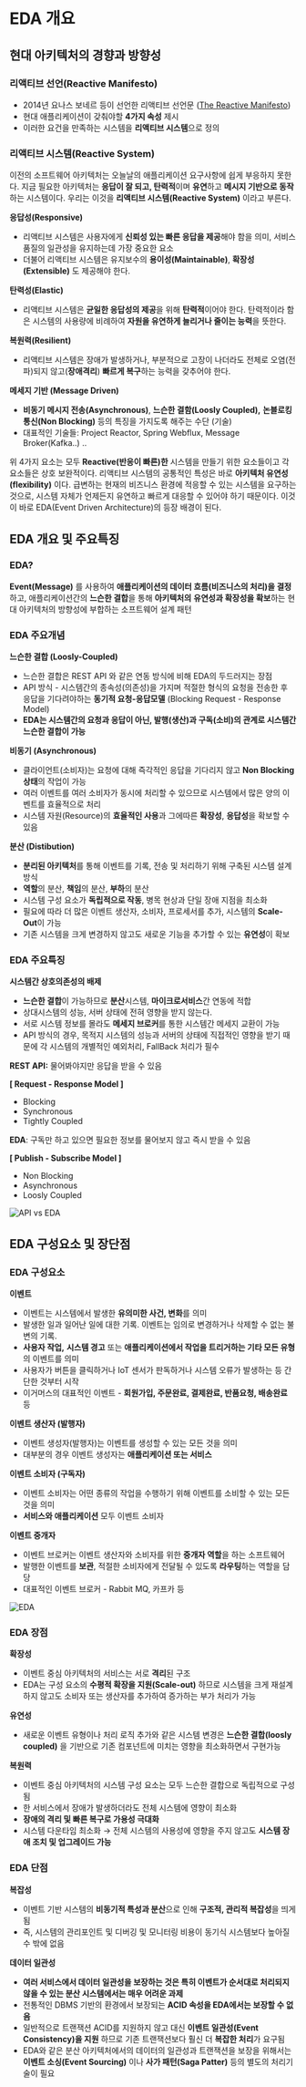# EDA 개요

## 현대 아키텍처의 경향과 방향성

### 리액티브 선언(Reactive Manifesto)

- 2014년 요나스 보네르 등이 선언한 리액티브 선언문 ([The Reactive Manifesto](https://www.reactivemanifesto.org/))
- 현대 애플리케이션이 갖춰야할 **4가지 속성** 제시
- 이러한 요건을 만족하는 시스템을 **리액티브 시스템**으로 정의

### 리액티브 시스템(Reactive System)

이전의 소프트웨어 아키텍처는 오늘날의 애플리케이션 요구사항에 쉽게 부응하지 못한다. 지금 필요한 아키텍처는 **응답이 잘 되고, 탄력적**이며 **유연**하고 **메시지 기반으로 동작**하는 시스템이다. 우리는 이것을 **리액티브 시스템(Reactive System)** 이라고 부른다.

**응답성(Responsive)**
- 리액티브 시스템은 사용자에게 **신뢰성 있는 빠른 응답을 제공**해야 함을 의미, 서비스 품질의 일관성을 유지하는데 가장 중요한 요소
- 더불어 리액티브 시스템은 유지보수의 **용이성(Maintainable)**, **확장성(Extensible)** 도 제공해야 한다.

**탄력성(Elastic)**
- 리액티브 시스템은 **균일한 응답성의 제공**을 위해 **탄력적**이어야 한다. 탄력적이라 함은 시스템의 사용량에 비례하여 **자원을 유연하게 늘리거나 줄이는 능력**을 뜻한다.

**복원력(Resilient)**
- 리액티브 시스템은 장애가 발생하거나, 부분적으로 고장이 나더라도 전체로 오염(전파)되지 않고(**장애격리**) **빠르게 복구**하는 능력을 갖추어야 한다.

**메세지 기반 (Message Driven)**
- **비동기 메시지 전송(Asynchronous)**, **느슨한 결함(Loosly Coupled),** **논블로킹 통신(Non Blocking)** 등의 특징을 가지도록 해주는 수단 (기술)
- 대표적인 기술들: Project Reactor, Spring Webflux, Message Broker(Kafka..) ..

위 4가지 요소는 모두 **Reactive(반응이 빠른)한** 시스템을 만들기 위한 요소들이고 각 요소들은 상호 보완적이다. 리액티브 시스템의 공통적인 특성은 바로 **아키텍처 유연성(flexibility)** 이다. 급변하는 현재의 비즈니스 환경에 적응할 수 있는 시스템을 요구하는 것으로, 시스템 자체가 언제든지 유연하고 빠르게 대응할 수 있어야 하기 때문이다. 이것이 바로 EDA(Event Driven Architecture)의 등장 배경이 된다.

## EDA 개요 및 주요특징

### EDA?

**Event(Message)** 를 사용하여 **애플리케이션의 데이터 흐름(비즈니스의 처리)을 결정**하고, 애플리케이션간의 **느슨한 결합**을 통해 **아키텍처의** **유연성과 확장성을 확보**하는 현대 아키텍처의 방향성에 부합하는 소프트웨어 설계 패턴

### EDA 주요개념

**느슨한 결합 (Loosly-Coupled)**

- 느슨한 결합은 REST API 와 같은 연동 방식에 비해 EDA의 두드러지는 장점
- API 방식 - 시스템간의 종속성(의존성)을 가지며 적절한 형식의 요청을 전송한 후 응답을 기다려야하는 **동기적 요청-응답모델** (Blocking Request - Response Model)
- **EDA는 시스템간의 요청과 응답이 아닌, 발행(생산)과 구독(소비)의 관계로 시스템간 느슨한 결합이 가능**

**비동기 (Asynchronous)**
- 클라이언트(소비자)는 요청에 대해 즉각적인 응답을 기다리지 않고 **Non Blocking 상태**의 작업이 가능
- 여러 이벤트를 여러 소비자가 동시에 처리할 수 있으므로 시스템에서 많은 양의 이벤트를 효율적으로 처리
- 시스템 자원(Resource)의 **효율적인 사용**과 그에따른 **확장성**, **응답성**을 확보할 수 있음

**분산 (Distibution)**
- **분리된 아키텍처**를 통해 이벤트를 기록, 전송 및 처리하기 위해 구축된 시스템 설계 방식
- **역할**의 분산, **책임**의 분산, **부하**의 분산
- 시스템 구성 요소가 **독립적으로 작동**, 병목 현상과 단일 장애 지점을 최소화
- 필요에 따라 더 많은 이벤트 생산자, 소비자, 프로세서를 추가, 시스템의 **Scale-Out**이 가능
- 기존 시스템을 크게 변경하지 않고도 새로운 기능을 추가할 수 있는 **유연성**이 확보

### EDA 주요특징

**시스템간 상호의존성의 배제**

- **느슨한 결합**이 가능하므로 **분산**시스템, **마이크로서비스**간 연동에 적합
- 상대시스템의 성능, 서버 상태에 전혀 영향을 받지 않는다.
- 서로 시스템 정보를 몰라도 **메세지 브로커**를 통한 시스템간 메세지 교환이 가능
- API 방식의 경우, 목적지 시스템의 성능과 서버의 상태에 직접적인 영향을 받기 때문에 각 시스템의 개별적인 예외처리, FallBack 처리가 필수

**REST API:** 물어봐야지만 응답을 받을 수 있음

**[ Request - Response Model ]**
- Blocking
- Synchronous
- Tightly Coupled

**EDA**: 구독만 하고 있으면 필요한 정보를 물어보지 않고 즉시 받을 수 있음

**[ Publish - Subscribe Model ]**
- Non Blocking
- Asynchronous
- Loosly Coupled

![API vs EDA](image/img_1.png)

## EDA 구성요소 및 장단점

### EDA 구성요소

**이벤트**

- 이벤트는 시스템에서 발생한 **유의미한 사건, 변화**를 의미
- 발생한 일과 일어난 일에 대한 기록. 이벤트는 임의로 변경하거나 삭제할 수 없는 불변의 기록.
- **사용자 작업,** **시스템 경고** 또는 **애플리케이션에서 작업을 트리거하는 기타 모든 유형**의 이벤트를 의미
- 사용자가 버튼을 클릭하거나 IoT 센서가 판독하거나 시스템 오류가 발생하는 등 간단한 것부터 시작
- 이거머스의 대표적인 이벤트 - **회원가입, 주문완료, 결제완료, 반품요청, 배송완료** 등

**이벤트 생산자 (발행자)**

- 이벤트 생성자(발행자)는 이벤트를 생성할 수 있는 모든 것을 의미
- 대부분의 경우 이벤트 생성자는 **애플리케이션 또는 서비스**

**이벤트 소비자 (구독자)**

- 이벤트 소비자는 어떤 종류의 작업을 수행하기 위해 이벤트를 소비할 수 있는 모든 것을 의미
- **서비스와 애플리케이션** 모두 이벤트 소비자

**이벤트 중개자**

- 이벤트 브로커는 이벤트 생산자와 소비자를 위한 **중개자 역할**을 하는 소프트웨어
- 발행한 이벤트를 **보관**, 적절한 소비자에게 전달될 수 있도록 **라우팅**하는 역할을 담당
- 대표적인 이벤트 브로커 - Rabbit MQ, 카프카 등

![EDA](image/img_2.png)

### EDA 장점

**확장성**
- 이벤트 중심 아키텍처의 서비스는 서로 **격리**된 구조
- EDA는 구성 요소의 **수평적 확장을 지원(Scale-out)** 하므로 시스템을 크게 재설계하지 않고도 소비자 또는 생산자를 추가하여 증가하는 부가 처리가 가능

**유연성**
- 새로운 이벤트 유형이나 처리 로직 추가와 같은 시스템 변경은 **느슨한 결합(loosly coupled)** 을 기반으로
  기존 컴포넌트에 미치는 영향을 최소화하면서 구현가능

**복원력**
- 이벤트 중심 아키텍처의 시스템 구성 요소는 모두 느슨한 결합으로 독립적으로 구성됨
- 한 서비스에서 장애가 발생하더라도 전체 시스템에 영향이 최소화
- **장애의 격리 및 빠른 복구로 가용성 극대화**
- 시스템 다운타임 최소화 → 전체 시스템의 사용성에 영향을 주지 않고도 **시스템 장애 조치 및 업그레이드 가능**

### **EDA 단점**

**복잡성**
- 이벤트 기반 시스템의 **비동기적 특성과 분산**으로 인해 **구조적, 관리적 복잡성**을 띄게 됨
- 즉, 시스템의 관리포인트 및 디버깅 및 모니터링 비용이 동기식 시스템보다 높아질 수 밖에 없음

**데이터 일관성**
- **여러 서비스에서 데이터 일관성을 보장하는 것은 특히 이벤트가 순서대로 처리되지 않을 수 있는 분산 시스템에서는 매우 어려운 과제**
- 전통적인 DBMS 기반의 환경에서 보장되는 **ACID 속성을 EDA에서는 보장할 수 없음**
- 일반적으로 트랜잭션 ACID를 지원하지 않고 대신 **이벤트 일관성(Event Consistency)을 지원** 하므로 기존 트랜잭션보다 훨신 더 **복잡한 처리**가 요구됨
- EDA와 같은 분산 아키텍처에서의 데이터의 일관성과 트랜잭션을 보장을 위해서는 **이벤트 소싱(Event Sourcing)** 이나 **사가 패턴(Saga Patter)** 등의 별도의 처리기술이 필요